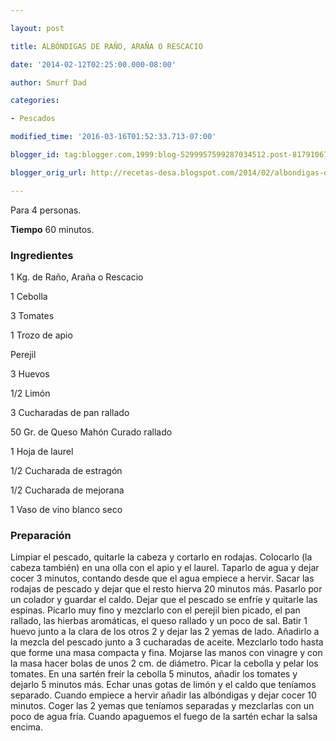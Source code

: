```yaml
---

layout: post

title: ALBÓNDIGAS DE RAÑO, ARAÑA O RESCACIO

date: '2014-02-12T02:25:00.000-08:00'

author: Smurf Dad

categories:

- Pescados

modified_time: '2016-03-16T01:52:33.713-07:00'

blogger_id: tag:blogger.com,1999:blog-5299957599287034512.post-8179106712810869886

blogger_orig_url: http://recetas-desa.blogspot.com/2014/02/albondigas-de-rano-arana-o-rescacio.html

---
```


Para 4 personas.

<b>Tiempo</b> 60 minutos.

<h3>Ingredientes</h3>

1 Kg. de Ra&ntilde;o, Ara&ntilde;a o Rescacio

1 Cebolla

3 Tomates

1 Trozo de apio

Perejil

3 Huevos

1/2 Limón

3 Cucharadas de pan rallado

50 Gr. de Queso Mahón Curado rallado

1 Hoja de laurel

1/2 Cucharada de estragón

1/2 Cucharada de mejorana

1 Vaso de vino blanco seco

<h3>Preparación</h3>

Limpiar el pescado, quitarle la cabeza y cortarlo en rodajas. Colocarlo (la cabeza también) en una olla con el apio y el laurel. Taparlo de agua y dejar cocer 3 minutos, contando desde que el agua empiece a hervir. Sacar las rodajas de pescado y dejar que el resto hierva 20 minutos más. Pasarlo por un colador y guardar el caldo. Dejar que el pescado se enfríe y quitarle las espinas. Picarlo muy fino y mezclarlo con el perejil bien picado, el pan rallado, las hierbas aromáticas, el queso rallado y un poco de sal. Batir 1 huevo junto a la clara de los otros 2 y dejar las 2 yemas de lado. A&ntilde;adirlo a la mezcla del pescado junto a 3 cucharadas de aceite. Mezclarlo todo hasta que forme una masa compacta y fina. Mojarse las manos con vinagre y con la masa hacer bolas de unos 2 cm. de diámetro. Picar la cebolla y pelar los tomates. En una sartén freír la cebolla 5 minutos, a&ntilde;adir los tomates y dejarlo 5 minutos más. Echar unas gotas de limón y el caldo que teníamos separado. Cuando empiece a hervir a&ntilde;adir las albóndigas y dejar cocer 10 minutos. Coger las 2 yemas que teníamos separadas y mezclarlas con un poco de agua fría. Cuando apaguemos el fuego de la sartén echar la salsa encima.

